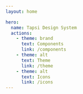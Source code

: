 ```yaml
---
layout: home

hero:
  name: Tapsi Design System
  actions:
    - theme: brand
      text: Components
      link: /components
    - theme: alt
      text: Theme
      link: /theme
    - theme: alt
      text: Icons
      link: /icons
---
```

